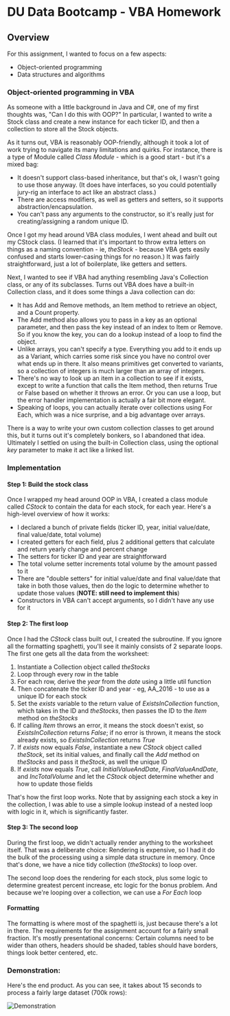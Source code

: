 # DU Data Bootcamp - VBA Homework

## Overview

For this assignment, I wanted to focus on a few aspects:

- Object-oriented programming
- Data structures and algorithms

### Object-oriented programming in VBA

As someone with a little background in Java and C#, one of my first thoughts was, "Can I do this with OOP?" In particular, I wanted to write a Stock class and create a new instance for each ticker ID, and then a collection to store all the Stock objects.

As it turns out, VBA is reasonably OOP-friendly, although it took a lot of work trying to navigate its many limitations and quirks. For instance, there is a type of Module called *Class Module* - which is a good start - but it's a mixed bag:

- It doesn't support class-based inheritance, but that's ok, I wasn't going to use those anyway. (It does have interfaces, so you could potentially jury-rig an interface to act like an abstract class.)
- There are access modifiers, as well as getters and setters, so it supports abstraction/encapsulation.
- You can't pass any arguments to the constructor, so it's really just for creating/assigning a random unique ID.

Once I got my head around VBA class modules, I went ahead and built out my CStock class. (I learned that it's important to throw extra letters on things as a naming convention - ie, *theStock* - because VBA gets easily confused and starts lower-casing things for no reason.) It was fairly straightforward, just a lot of boilerplate, like getters and setters.

Next, I wanted to see if VBA had anything resembling Java's Collection class, or any of its subclasses. Turns out VBA does have a built-in Collection class, and it does some things a Java collection can do:

- It has Add and Remove methods, an Item method to retrieve an object, and a Count property.
- The Add method also allows you to pass in a key as an optional parameter, and then pass the key instead of an index to Item or Remove. So if you know the key, you can do a lookup instead of a loop to find the object.
- Unlike arrays, you can't specify a type. Everything you add to it ends up as a Variant, which carries some risk since you have no control over what ends up in there. It also means primitives get converted to variants, so a collection of integers is much larger than an array of integers.
- There's no way to look up an item in a collection to see if it exists, except to write a function that calls the Item method, then returns True or False based on whether it throws an error. Or you can use a loop, but the error handler implementation is actually a fair bit more elegant.
- Speaking of loops, you can actually iterate over collections using For Each, which was a nice surprise, and a big advantage over arrays.

There is a way to write your own custom collection classes to get around this, but it turns out it's completely bonkers, so I abandoned that idea. Ultimately I settled on using the built-in Collection class, using the optional *key* parameter to make it act like a linked list.

### Implementation

#### Step 1: Build the stock class

Once I wrapped my head around OOP in VBA, I created a class module called *CStock* to contain the data for each stock, for each year. Here's a high-level overview of how it works:

- I declared a bunch of private fields (ticker ID, year, initial value/date, final value/date, total volume)
- I created getters for each field, plus 2 additional getters that calculate and return yearly change and percent change
- The setters for ticker ID and year are straightforward
- The total volume setter increments total volume by the amount passed to it
- There are "double setters" for initial value/date and final value/date that take in both those values, then do the logic to determine whether to update those values (**NOTE: still need to implement this**)
- Constructors in VBA can't accept arguments, so I didn't have any use for it

#### Step 2: The first loop

Once I had the *CStock* class built out, I created the subroutine. If you ignore all the formatting spaghetti, you'll see it mainly consists of 2 separate loops. The first one gets all the data from the worksheet:

1. Instantiate a Collection object called *theStocks*
2. Loop through every row in the table
3. For each row, derive the *year* from the *date* using a little util function 
4. Then concatenate the ticker ID and year - eg, AA_2016 - to use as a unique ID for each stock
5. Set the *exists* variable to the return value of *ExistsInCollection* function, which takes in the ID and *theStocks*, then passes the ID to the *Item* method on *theStocks*
6. If calling *Item* throws an error, it means the stock doesn't exist, so *ExistsInCollection* returns *False*; if no error is thrown, it means the stock already exists, so *ExistsInCollection* returns *True*
7. If *exists* now equals *False*, instantiate a new *CStock* object called *theStock*, set its initial values, and finally call the *Add* method on *theStocks* and pass it *theStock*, as well the unique ID
8. If *exists* now equals *True*, call *InitialValueAndDate*, *FinalValueAndDate*, and *IncTotalVolume* and let the *CStock* object determine whether and how to update those fields

That's how the first loop works. Note that by assigning each stock a key in the collection, I was able to use a simple lookup instead of a nested loop with logic in it, which is significantly faster.

#### Step 3: The second loop

During the first loop, we didn't actually render anything to the worksheet itself. That was a deliberate choice: Rendering is expensive, so I had it do the bulk of the processing using a simple data structure in memory. Once that's done, we have a nice tidy collection (*theStocks*) to loop over.

The second loop does the rendering for each stock, plus some logic to determine greatest percent increase, etc logic for the bonus problem. And because we're looping over a collection, we can use a *For Each* loop

#### Formatting

The formatting is where most of the spaghetti is, just because there's a lot in there. The requirements for the assignment account for a fairly small fraction. It's mostly presentational concerns: Certain columns need to be wider than others, headers should be shaded, tables should have borders, things look better centered, etc.

### Demonstration:

Here's the end product. As you can see, it takes about 15 seconds to process a fairly large dataset (700k rows):

![Demonstration](images/vba-stock-demo-syates.gif)